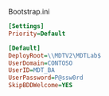 Bootstrap.ini
```ini
[Settings]
Priority=Default

[Default]
DeployRoot=\\MDTV2\MDTLab$
UserDomain=CONTOSO
UserID=MDT_BA
UserPassword=P@ssw0rd
SkipBDDWelcome=YES
```
